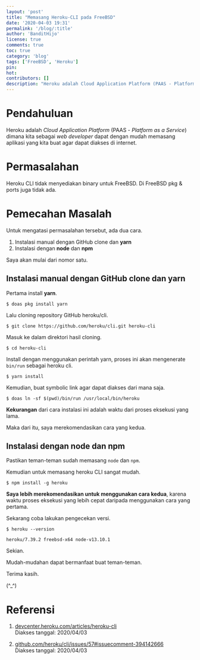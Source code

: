 ```yaml
---
layout: 'post'
title: "Memasang Heroku-CLI pada FreeBSD"
date: '2020-04-03 19:31'
permalink: '/blog/:title'
author: 'BanditHijo'
license: true
comments: true
toc: true
category: 'blog'
tags: ['FreeBSD', 'Heroku']
pin:
hot:
contributors: []
description: "Heroku adalah Cloud Application Platform (PAAS - Platform as a Service) dimana kita sebagai web developer dapat dengan mudah mengkonfigurasi aplikasi yang kita buat agar dapat diakses di internet. Apakah CLI yang disediakan, dapat digunakan pada FreeBSD?"
---
```


# Pendahuluan

Heroku adalah *Cloud Application Platform* (PAAS - *Platform as a Service*) dimana kita sebagai *web developer* dapat dengan mudah memasang aplikasi yang kita buat agar dapat diakses di internet.


# Permasalahan

Heroku CLI tidak menyediakan binary untuk FreeBSD. Di FreeBSD pkg & ports juga tidak ada.


# Pemecahan Masalah

Untuk mengatasi permasalahan tersebut, ada dua cara.

1. Instalasi manual dengan GitHub clone dan **yarn**
2. Instalasi dengan **node** dan **npm**

Saya akan mulai dari nomor satu.

## Instalasi manual dengan GitHub clone dan yarn

Pertama install **yarn**.

```
$ doas pkg install yarn
```

Lalu cloning repository GitHub heroku/cli.

```
$ git clone https://github.com/heroku/cli.git heroku-cli
```

Masuk ke dalam direktori hasil cloning.

```
$ cd heroku-cli
```

Install dengan menggunakan perintah yarn, proses ini akan mengenerate `bin/run` sebagai heroku cli.

```
$ yarn install
```

Kemudian, buat symbolic link agar dapat diakses dari mana saja.

```
$ doas ln -sf $(pwd)/bin/run /usr/local/bin/heroku
```

**Kekurangan** dari cara instalasi ini adalah waktu dari proses eksekusi yang lama.

Maka dari itu, saya merekomendasikan cara yang kedua.


## Instalasi dengan node dan npm

Pastikan teman-teman sudah memasang `node` dan `npm`.

Kemudian untuk memasang heroku CLI sangat mudah.

```
$ npm install -g heroku
```

**Saya lebih merekomendasikan untuk menggunakan cara kedua**, karena waktu proses eksekusi yang lebih cepat daripada menggunakan cara yang pertama.

Sekarang coba lakukan pengecekan versi.

```
$ heroku --version
```

```
heroku/7.39.2 freebsd-x64 node-v13.10.1
```

Sekian.

Mudah-mudahan dapat bermanfaat buat teman-teman.

Terima kasih.

(^_^)


# Referensi

1. [devcenter.heroku.com/articles/heroku-cli](https://devcenter.heroku.com/articles/heroku-cli)
<br>Diakses tanggal: 2020/04/03

2. [github.com/heroku/cli/issues/57#issuecomment-394142666](https://github.com/heroku/cli/issues/57#issuecomment-394142666)
<br>Diakses tanggal: 2020/04/03
